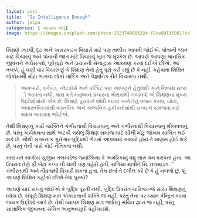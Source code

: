 ```yaml
---
layout: post
title:  "Is Intelligence Enough"
author: jalpa
categories: [ જાણવા જેવું]
image: https://images.unsplash.com/photo-1523740856324-f2ce89135981?ixlib=rb-1.2.1&auto=format&fit=crop&w=798&q=80
---
```

શિક્ષણે ઝડપી, દૃઢ અને અસરકારક વિચારો માટે પણ તાલીમ આપવી જોઈએ. પોતાની જાત માટે વિચારવું અને પોતાની જાત માટે વિચારવું ખૂબ જ મુશ્કેલ છે. આપણે આપણા માનસિક જીવનને અર્ધસત્યો, પૂર્વગ્રહો અને પ્રચારની સેનાદ્વારા આક્રમણ કરવા દઈએ છીએ. આ તબક્કે, હું ઘણી વાર વિચારું છું કે શિક્ષણ તેનો હેતુ પૂરો કરી રહ્યું છે કે નહીં. કહેવાતા શિક્ષિત લોકોમાંથી મોટા ભાગના લોકો તાર્કિક અને વૈજ્ઞાનિક રીતે વિચારતા નથી. 

> અખબારો, વર્ગખંડ, પ્લેટફોર્મ અને પલ્પિટ પણ આપણને હેતુલક્ષી અને નિષ્પક્ષ સત્ય ો આપતા નથી. મારા મતે મનુષ્યને પ્રચારના મોરાસથી બચાવવો એ શિક્ષણના મુખ્ય ઉદ્દેશોમાંનો એક છે. શિક્ષણે પુરાવાને શોધી કાઢવા અને તેનું વજન કરવા, ખોટા, અવાસ્તવિકમાંથી વાસ્તવિક અને કાલ્પનિક હકીકતોમાંથી સત્ય ને સમજવા માટે સક્ષમ બનાવવા જોઈએ.

તેથી શિક્ષણનું કાર્ય વ્યક્તિને ગંભીરતાથી વિચારવાનું અને ગંભીરતાથી વિચારવાનું શીખવવાનું છે. પરંતુ કાર્યક્ષમતા સાથે અટકી ગયેલું શિક્ષણ સમાજ માટે સૌથી મોટું જોખમ સાબિત થઈ શકે છે. સૌથી ખતરનાક ગુનેગાર બુદ્ધિથી ભેટમાં આપવામાં આવ્યો હોય તે માણસ હોઈ શકે છે, પરંતુ તેની પાસે કોઈ નૈતિકતા નથી.

મારા મતે સ્વર્ગીય યુજીન તલમાડેજ જ્યોર્જિયા કે અમેરિકાનું વધુ સારું મન ધરાવતા હતા. આ ઉપરાંત તેણે ફી બેટા કપ્પા ની ચાવી પણ પહેરી હતી. સળિયા માપીને મિ. તલમાડગ ે ગંભીરતાથી અને તીવ્રતાથી વિચારી શકતા હતા. તેમ છતાં તે દલીલ કરે છે કે હું નબળો છું. શું આપણે શિક્ષિત કહીએ છીએ તેવા પુરુષો?

આપણે યાદ રાખવું જોઈએ કે બુદ્ધિ પૂરતી નથી. બુદ્ધિ ઉપરાંત ચારિત્ર્ય-જે સાચા શિક્ષણનું ધ્યેય છે. સંપૂર્ણ શિક્ષણ માત્ર એકાગ્રતાની શક્તિ જ નહીં, પરંતુ તેના પર ધ્યાન કેન્દ્રિત કરવા લાયક ઉદ્દેશો આપે છે. તેથી વ્યાપક શિક્ષણ માત્ર જાતિનું સંચિત જ્ઞાન જ નહીં, પરંતુ સામાજિક જીવનના સંચિત અનુભવસુધી પહોંચાડશે.

